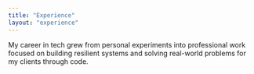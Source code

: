 ```yaml
---
title: "Experience"
layout: "experience"
---
```


My career in tech grew from personal experiments into professional work focused on building resilient systems and solving real-world problems for my clients through code.